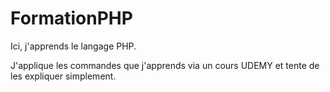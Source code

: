 # FormationPHP

Ici, j'apprends le langage PHP.

J'applique les commandes que j'apprends via un cours UDEMY et tente de les expliquer simplement. 
